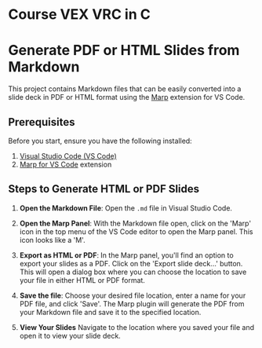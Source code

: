 # Course VEX VRC in C

# Generate PDF or HTML Slides from Markdown

This project contains Markdown files that can be easily converted into a slide deck in PDF or HTML format using the [Marp](https://marp.app/) extension for VS Code.

## Prerequisites

Before you start, ensure you have the following installed:

1. [Visual Studio Code (VS Code)](https://code.visualstudio.com/download)
2. [Marp for VS Code](https://marp.app/) extension

## Steps to Generate HTML or PDF Slides

1. **Open the Markdown File**:
   Open the `.md` file in Visual Studio Code.

2. **Open the Marp Panel**:
   With the Markdown file open, click on the 'Marp' icon in the top menu of the VS Code editor to open the Marp panel. This icon looks like a 'M'.

3. **Export as HTML or PDF**:
   In the Marp panel, you'll find an option to export your slides as a PDF. Click on the 'Export slide deck...' button. This will open a dialog box where you can choose the location to save your file in either HTML or PDF format.

4. **Save the file**:
   Choose your desired file location, enter a name for your PDF file, and click 'Save'. The Marp plugin will generate the PDF from your Markdown file and save it to the specified location.

5. **View Your Slides**
   Navigate to the location where you saved your file and open it to view your slide deck.
